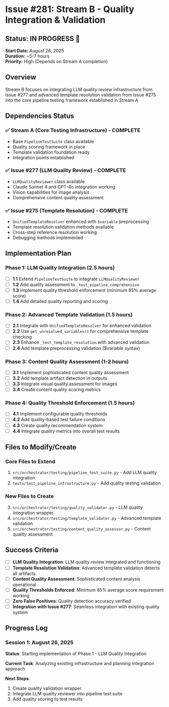 # Issue #281: Stream B - Quality Integration & Validation

## Status: IN PROGRESS 🔄

**Start Date:** August 26, 2025  
**Duration:** ~5-7 hours  
**Priority:** High (Depends on Stream A completion)

## Overview

Stream B focuses on integrating LLM quality review infrastructure from Issue #277 and advanced template resolution validation from Issue #275 into the core pipeline testing framework established in Stream A.

## Dependencies Status

### ✅ Stream A (Core Testing Infrastructure) - COMPLETE
- Base `PipelineTestSuite` class available
- Quality scoring framework in place  
- Template validation foundation ready
- Integration points established

### ✅ Issue #277 (LLM Quality Review) - COMPLETE
- `LLMQualityReviewer` class available
- Claude Sonnet 4 and GPT-4o integration working
- Vision capabilities for image analysis
- Comprehensive content quality assessment

### ✅ Issue #275 (Template Resolution) - COMPLETE  
- `UnifiedTemplateResolver` enhanced with `$variable` preprocessing
- Template resolution validation methods available
- Cross-step reference resolution working
- Debugging methods implemented

## Implementation Plan

### Phase 1: LLM Quality Integration (2.5 hours)
- [ ] **1.1** Extend `PipelineTestSuite` to integrate `LLMQualityReviewer`
- [ ] **1.2** Add quality assessment to `_test_pipeline_comprehensive`
- [ ] **1.3** Implement quality threshold enforcement (minimum 85% average score)
- [ ] **1.4** Add detailed quality reporting and scoring

### Phase 2: Advanced Template Validation (1.5 hours)
- [ ] **2.1** Integrate with `UnifiedTemplateResolver` for enhanced validation
- [ ] **2.2** Use `get_unresolved_variables()` for comprehensive template checking
- [ ] **2.3** Enhance `_test_template_resolution` with advanced validation
- [ ] **2.4** Add template preprocessing validation ($variable syntax)

### Phase 3: Content Quality Assessment (1-2 hours)
- [ ] **3.1** Implement sophisticated content quality assessment
- [ ] **3.2** Add template artifact detection in outputs
- [ ] **3.3** Integrate visual quality assessment for images
- [ ] **3.4** Create content quality scoring metrics

### Phase 4: Quality Threshold Enforcement (1.5 hours)
- [ ] **4.1** Implement configurable quality thresholds
- [ ] **4.2** Add quality-based test failure conditions
- [ ] **4.3** Create quality recommendation system
- [ ] **4.4** Integrate quality metrics into overall test results

## Files to Modify/Create

### Core Files to Extend
1. `src/orchestrator/testing/pipeline_test_suite.py` - Add LLM quality integration
2. `tests/test_pipeline_infrastructure.py` - Add quality testing validation

### New Files to Create
3. `src/orchestrator/testing/quality_validator.py` - LLM quality integration wrapper
4. `src/orchestrator/testing/template_validator.py` - Advanced template validation
5. `src/orchestrator/testing/content_quality_assessor.py` - Content quality assessment

## Success Criteria

- [ ] **LLM Quality Integration**: LLM quality review integrated and functioning
- [ ] **Template Resolution Validation**: Advanced template validation detects all artifacts
- [ ] **Content Quality Assessment**: Sophisticated content analysis operational
- [ ] **Quality Thresholds Enforced**: Minimum 85% average score requirement working
- [ ] **Zero False Positives**: Quality detection accuracy verified
- [ ] **Integration with Issue #277**: Seamless integration with existing quality system

## Progress Log

### Session 1: August 26, 2025

**Status**: Starting implementation of Phase 1 - LLM Quality Integration

**Current Task**: Analyzing existing infrastructure and planning integration approach

**Next Steps**: 
1. Create quality validation wrapper
2. Integrate LLM quality reviewer into pipeline test suite
3. Add quality scoring to test results